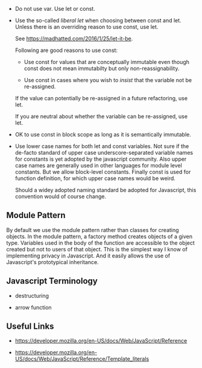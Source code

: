 
- Do not use var. Use let or const.

- Use the so-called _liberal let_ when choosing between const and let.
  Unless there is an overriding reason to use const, use let.

  See https://madhatted.com/2016/1/25/let-it-be.

  Following are good reasons to use const:

  - Use const for values that are conceptually immutable even 
  though const does not mean immutabilty but only non-reassignability.

  - Use const in cases where you wish to _insist_ that the 
  variable not be re-assigned.

  If the value can potentially be re-assigned in a future refactoring, 
  use let.

  If you are neutral about whether the variable can be re-assigned,
  use let.

- OK to use const in block scope as long as it is semantically 
  immutable.

- Use lower case names for both let and const variables.
  Not sure if the de-facto standard of upper case underscore-separated
  variable names for constants is yet adopted by the javascript
  community. Also upper case names are generally used in other languages
  for module level constants. But we allow block-level constants.
  Finally const is used for function definition, for which upper case 
  names would be weird.

  Should a widey adopted naming standard be adopted for Javascript, 
  this convention would of course change.

## Module Pattern

By default we use the module pattern rather than classes for creating
objects. In the module pattern, a factory method creates objects of 
a given type. Variables used in the body of the function are accessible
to the object created but not to users of that object. This is the simplest
way I know of implementing privacy in Javascript. And it easily allows
the use of Javascript's prototypical inheritance.

## Javascript Terminology

- destructuring

- arrow function

## Useful Links

- https://developer.mozilla.org/en-US/docs/Web/JavaScript/Reference

- https://developer.mozilla.org/en-US/docs/Web/JavaScript/Reference/Template_literals
